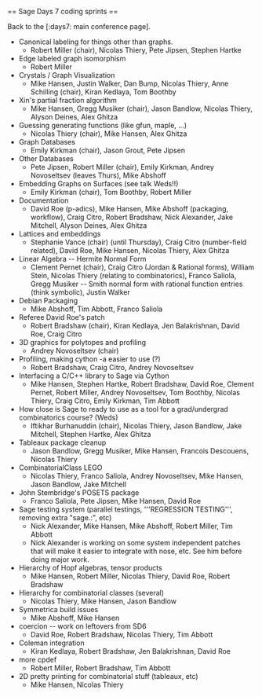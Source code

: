 == Sage Days 7 coding sprints ==

Back to the [:days7: main conference page].

 * Canonical labeling for things other than graphs.
   * Robert Miller (chair), Nicolas Thiery, Pete Jipsen, Stephen Hartke
 * Edge labeled graph isomorphism
   * Robert Miller
 * Crystals / Graph Visualization
   * Mike Hansen, Justin Walker, Dan Bump, Nicolas Thiery, Anne Schilling (chair), Kiran Kedlaya, Tom Boothby
 * Xin's partial fraction algorithm
   * Mike Hansen, Gregg Musiker (chair), Jason Bandlow, Nicolas Thiery, Alyson Deines, Alex Ghitza
 * Guessing generating functions (like gfun, maple, ...)
   * Nicolas Thiery (chair), Mike Hansen, Alex Ghitza
 * Graph Databases
   * Emily Kirkman (chair), Jason Grout, Pete Jipsen
 * Other Databases
   * Pete Jipsen, Robert Miller (chair), Emily Kirkman, Andrey Novoseltsev (leaves Thurs), Mike Abshoff
 * Embedding Graphs on Surfaces (see talk Weds!!)
   * Emily Kirkman (chair), Tom Boothby, Robert Miller
 * Documentation 
   * David Roe (p-adics), Mike Hansen, Mike Abshoff (packaging, workflow), Craig Citro, Robert Bradshaw, Nick Alexander, Jake Mitchell, Alyson Deines, Alex Ghitza
 * Lattices and embeddings
   * Stephanie Vance (chair) (until Thursday), Craig Citro (number-field related), David Roe, Mike Hansen, Nicolas Thiery, Alex Ghitza
 * Linear Algebra -- Hermite Normal Form
   * Clement Pernet (chair), Craig Citro (Jordan & Rational forms), William Stein, Nicolas Thiery (relating to combinatorics), Franco Saliola, Gregg Musiker -- Smith normal form with rational function entries (think symbolic), Justin Walker
 * Debian Packaging
   * Mike Abshoff, Tim Abbott, Franco Saliola 
 * Referee David Roe's patch
   * Robert Bradshaw (chair), Kiran Kedlaya, Jen Balakrishnan, David Roe, Craig Citro
 * 3D graphics for polytopes and profiling
   * Andrey Novoseltsev (chair)
 * Profiling, making cython -a easier to use (?)
   * Robert Bradshaw, Craig Citro, Andrey Novoseltsev
 * Interfacing a C/C++ library to Sage via Cython
   * Mike Hansen, Stephen Hartke, Robert Bradshaw, David Roe, Clement Pernet, Robert Miller, Andrey Novoseltsev, Tom Boothby, Nicolas Thiery, Craig Citro, Emily Kirkman, Tim Abbott
 * How close is Sage to ready to use as a tool for a grad/undergrad combinatorics course? (Weds)
   * Iftikhar Burhanuddin (chair), Nicolas Thiery, Jason Bandlow, Jake Mitchell, Stephen Hartke, Alex Ghitza
 * Tableaux package cleanup
   * Jason Bandlow, Gregg Musiker, Mike Hansen, Francois Descouens, Nicolas Thiery
 * CombinatorialClass LEGO
   * Nicolas Thiery, Franco Saliola, Andrey Novoseltsev, Mike Hansen, Jason Bandlow, Jake Mitchell
 * John Stembridge's POSETS package
   * Franco Saliola, Pete Jipsen, Mike Hansen, David Roe
 * Sage testing system (parallel testings, '''REGRESSION TESTING''', removing extra "sage.:", etc)
   * Nick Alexander, Mike Hansen, Mike Abshoff, Robert Miller, Tim Abbott
   * Nick Alexander is working on some system independent patches that will make it easier to integrate with nose, etc.  See him before doing major work.
 * Hierarchy of Hopf algebras, tensor products
   * Mike Hansen, Robert Miller, Nicolas Thiery, David Roe, Robert Bradshaw
 * Hierarchy for combinatorial classes (several)
   * Nicolas Thiery, Mike Hansen, Jason Bandlow
 * Symmetrica build issues
   * Mike Abshoff, Mike Hansen
 * coercion -- work on leftovers from SD6
   * David Roe, Robert Bradshaw, Nicolas Thiery, Tim Abbott
 * Coleman integration
   * Kiran Kedlaya, Robert Bradshaw, Jen Balakrishnan, David Roe
 * more cpdef
   * Robert Miller, Robert Bradshaw, Tim Abbott
 * 2D pretty printing for combinatorial stuff (tableaux, etc)
   * Mike Hansen, Nicolas Thiery
